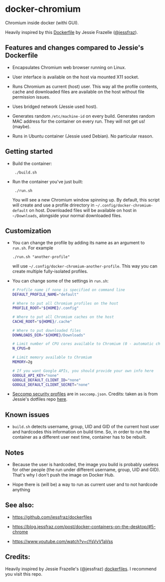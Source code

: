 # docker-chromium

Chromium inside docker (withi GUI).

Heavily inspired by this [Dockerfile](https://github.com/jessfraz/dockerfiles/tree/d871637d411bea624941c8732fe449c9d8a4b56e/chromium/Dockerfile) by Jessie Frazelle ([@jessfraz](https://twitter.com/jessfraz)).



## Features and changes compared to Jessie's Dockerfile

- Encapsulates Chromium web browser running on Linux.

- User interface is available on the host via mounted X11 socket.

- Runs Chromium as current (host) user. This way all the profile contents, cache and downloaded files are available on the host without file permission issues.

- Uses bridged network (Jessie used host).

- Generates random `/etc/machine-id` on every build. Generates random MAC address for the container on every run. They will not get us! (maybe).

- Runs in Ubuntu container (Jessie used Debian). No particular reason.


## Getting started

 - Build the container:

        ./build.sh

 - Run the container you've just built:

        ./run.sh

    You will see a new Chromium window spinning up.
    By default, this script will create and use a profile drirectory in `~/.config/docker-chromium-default` on host.
    Downloaded files will be available on host in `~/Downloads`, alongside your normal downloaded files.


## Customization

  - You can change the profile by adding its name as an argument to `run.sh`. For example

        ./run.sh "another-profile"

    will use `~/.config/docker-chromium-another-profile`. This way you can create multiple fully-isolated profiles.

  - You can change some of the settings in `run.sh`:
    ```bash
    # Profile name if none is specified on command line
    DEFAULT_PROFILE_NAME="default"

    # Where to put all Chromium profiles on the host
    PROFILE_ROOT="${HOME}/.config"

    # Where to put all Chromium caches on the host
    CACHE_ROOT="${HOME}/.cache"

    # Where to put downloaded files
    DOWNLOADS_DIR="${HOME}/Downloads"

    # Limit number of CPU cores available to Chromium (0 - automatic choice)
    N_CPUS=0

    # Limit memory available to Chromium
    MEMORY=2g

    # If you want Google APIs, you should provide your own info here
    GOOGLE_API_KEY="none"
    GOOGLE_DEFAULT_CLIENT_ID="none"
    GOOGLE_DEFAULT_CLIENT_SECRET="none"
    ```

  - [Seccomp security profiles](https://docs.docker.com/engine/security/seccomp) are in `seccomp.json`. Credits: taken as is from Jessie's dotfiles repo [here](https://github.com/jessfraz/dotfiles/blob/2e693ecfdb2fa395e8653a723de4f6f223b64134/etc/docker/seccomp/chrome.json).

## Known issues

 - `build.sh` detects username, group, UID and GID of the current host user and hardcodes this information on build time. So, in order to run the container as a different user next time, container has to be rebuilt.


## Notes

 - Because the user is hardcoded, the image you build is probably useless for other people (the run under different username, group, UID and GID). That's why I don't push the image on Docker Hub.

 - Hope there is (will be) a way to run as current user and to not hardcode anything


## See also:

 - https://github.com/jessfraz/dockerfiles

 - https://blog.jessfraz.com/post/docker-containers-on-the-desktop/#5-chrome
 
 - https://www.youtube.com/watch?v=cYsVvV1aVss


## Credits: 

  Heavily inspired by Jessie Frazelle's (@jessfraz) [dockerfiles](https://github.com/jessfraz/dockerfiles). I recommend you visit this repo.
